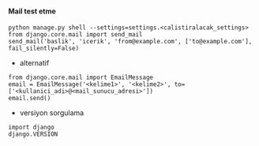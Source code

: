 #### Mail test etme
```
python manage.py shell --settings=settings.<calistiralacak_settings>
from django.core.mail import send_mail
send_mail('baslik', 'icerik', 'from@example.com', ['to@example.com'], fail_silently=False)
```

* alternatif
```
from django.core.mail import EmailMessage
email = EmailMessage('<kelime1>', '<kelime2>', to=['<kullanici_adi>@<mail_sunucu_adresi>'])
email.send()
```

* versiyon sorgulama
```
import django
django.VERSION
```
